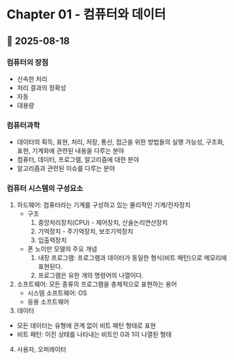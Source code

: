 # Chapter 01 - 컴퓨터와 데이터
## 📅 2025-08-18
### 컴퓨터의 장점
- 신속한 처리
- 처리 결과의 정확성
- 자동
- 대용량
### 컴퓨터과학
- 데이터의 획득, 표현, 처리, 저장, 통신, 접근을 위한 방법들의 실행 가능성, 구조화, 표현, 기계화에 관련된 내용을 다루는 분야
- 컴퓨터, 데이터, 프로그램, 알고리즘에 대한 분야
- 알고리즘과 관련된 이슈를 다루는 분야
### 컴퓨터 시스템의 구성요소
1. 하드웨어: 컴퓨터라는 기계를 구성하고 있는 물리적인 기계/전자장치
   - 구조
     1. 중앙처리장치(CPU) - 제어장치, 산술논리연산장치
     2. 기억장치 - 주기억장치, 보조기억장치
     3. 입출력장치
   - 폰 노이만 모델의 주요 개념
     1. 내장 프로그램: 프로그램과 데이터가 동일한 형식(비트 패턴)으로 메모리에 표현된다.
     2. 프로그램은 유한 개의 명령어의 나열이다.
2. 소프트웨어: 모든 종류의 프로그램을 총체적으로 표현하는 용어
   - 시스템 소프트웨어: OS
   - 응용 소프트웨어
3. 데이터
  - 모든 데이터는 유형에 관계 없이 비트 패턴 형태로 표현
  - 비트 패턴: 이진 상태를 나타내는 비트인 0과 1이 나열된 형태
4. 사용자, 오퍼레이터
